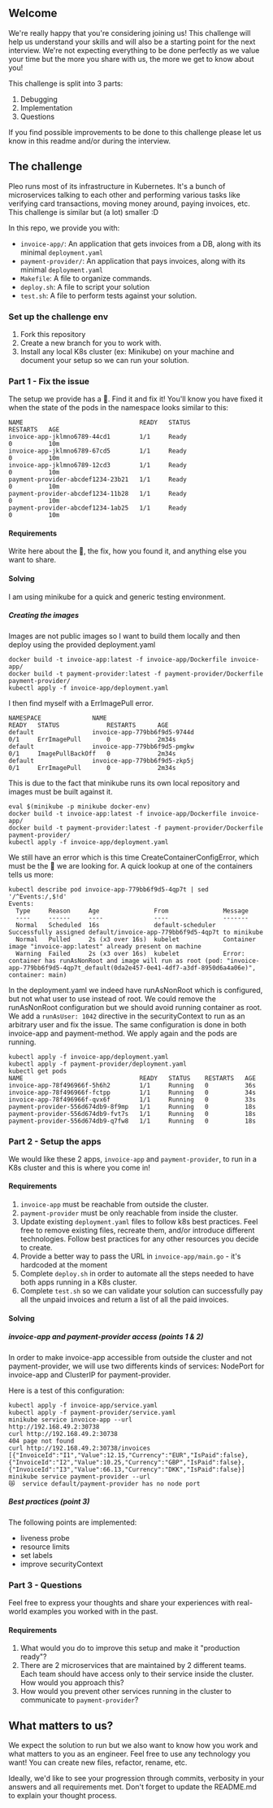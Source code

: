 ## Welcome

We're really happy that you're considering joining us!
This challenge will help us understand your skills and will also be a starting point for the next interview.
We're not expecting everything to be done perfectly as we value your time but the more you share with us, the more we get to know about you!

This challenge is split into 3 parts:

1. Debugging
2. Implementation
3. Questions

If you find possible improvements to be done to this challenge please let us know in this readme and/or during the interview.

## The challenge

Pleo runs most of its infrastructure in Kubernetes.
It's a bunch of microservices talking to each other and performing various tasks like verifying card transactions, moving money around, paying invoices, etc.
This challenge is similar but (a lot) smaller :D

In this repo, we provide you with:

- `invoice-app/`: An application that gets invoices from a DB, along with its minimal `deployment.yaml`
- `payment-provider/`: An application that pays invoices, along with its minimal `deployment.yaml`
- `Makefile`: A file to organize commands.
- `deploy.sh`: A file to script your solution
- `test.sh`: A file to perform tests against your solution.

### Set up the challenge env

1. Fork this repository
2. Create a new branch for you to work with.
3. Install any local K8s cluster (ex: Minikube) on your machine and document your setup so we can run your solution.

### Part 1 - Fix the issue

The setup we provide has a :bug:. Find it and fix it! You'll know you have fixed it when the state of the pods in the namespace looks similar to this:

```
NAME                                READY   STATUS                       RESTARTS   AGE
invoice-app-jklmno6789-44cd1        1/1     Ready                        0          10m
invoice-app-jklmno6789-67cd5        1/1     Ready                        0          10m
invoice-app-jklmno6789-12cd3        1/1     Ready                        0          10m
payment-provider-abcdef1234-23b21   1/1     Ready                        0          10m
payment-provider-abcdef1234-11b28   1/1     Ready                        0          10m
payment-provider-abcdef1234-1ab25   1/1     Ready                        0          10m
```

#### Requirements

Write here about the :bug:, the fix, how you found it, and anything else you want to share.

#### Solving

I am using minikube for a quick and generic testing environment.

##### Creating the images

Images are not public images so I want to build them locally and then deploy using the provided deployment.yaml

```
docker build -t invoice-app:latest -f invoice-app/Dockerfile invoice-app/
docker build -t payment-provider:latest -f payment-provider/Dockerfile payment-provider/
kubectl apply -f invoice-app/deployment.yaml
```

I then find myself with a ErrImagePull error.

```
NAMESPACE              NAME                                         READY   STATUS             RESTARTS      AGE
default                invoice-app-779bb6f9d5-9744d                 0/1     ErrImagePull       0             2m34s
default                invoice-app-779bb6f9d5-pmgkw                 0/1     ImagePullBackOff   0             2m34s
default                invoice-app-779bb6f9d5-zkp5j                 0/1     ErrImagePull       0             2m34s
```

This is due to the fact that minikube runs its own local repository and images must be built against it.

```
eval $(minikube -p minikube docker-env)
docker build -t invoice-app:latest -f invoice-app/Dockerfile invoice-app/
docker build -t payment-provider:latest -f payment-provider/Dockerfile payment-provider/
kubectl apply -f invoice-app/deployment.yaml
```

We still have an error which is this time CreateContainerConfigError, which must be the :bug: we are looking for. A quick lookup at one of the containers tells us more:

```
kubectl describe pod invoice-app-779bb6f9d5-4qp7t | sed '/^Events:/,$!d'
Events:
  Type     Reason     Age               From               Message
  ----     ------     ----              ----               -------
  Normal   Scheduled  16s               default-scheduler  Successfully assigned default/invoice-app-779bb6f9d5-4qp7t to minikube
  Normal   Pulled     2s (x3 over 16s)  kubelet            Container image "invoice-app:latest" already present on machine
  Warning  Failed     2s (x3 over 16s)  kubelet            Error: container has runAsNonRoot and image will run as root (pod: "invoice-app-779bb6f9d5-4qp7t_default(0da2e457-0e41-4df7-a3df-8950d6a4a06e)", container: main)
```

In the deployment.yaml we indeed have runAsNonRoot which is configured, but not what user to use instead of root. We could remove the runAsNonRoot configuration but we should avoid running container as root. We add a `runAsUser: 1042` directive in the securityContext to run as an arbitrary user and fix the issue. The same configuration is done in both invoice-app and payment-method. We apply again and the pods are running.

```
kubectl apply -f invoice-app/deployment.yaml
kubectl apply -f payment-provider/deployment.yaml
kubectl get pods
NAME                                READY   STATUS    RESTARTS   AGE
invoice-app-78f496966f-5h6h2        1/1     Running   0          36s
invoice-app-78f496966f-fctpp        1/1     Running   0          34s
invoice-app-78f496966f-qvx6f        1/1     Running   0          33s
payment-provider-556d674db9-8f9mp   1/1     Running   0          18s
payment-provider-556d674db9-fvt7s   1/1     Running   0          18s
payment-provider-556d674db9-q7fw8   1/1     Running   0          18s
```

### Part 2 - Setup the apps

We would like these 2 apps, `invoice-app` and `payment-provider`, to run in a K8s cluster and this is where you come in!

#### Requirements

1. `invoice-app` must be reachable from outside the cluster.
2. `payment-provider` must be only reachable from inside the cluster.
3. Update existing `deployment.yaml` files to follow k8s best practices. Feel free to remove existing files, recreate them, and/or introduce different technologies. Follow best practices for any other resources you decide to create.
4. Provide a better way to pass the URL in `invoice-app/main.go` - it's hardcoded at the moment
5. Complete `deploy.sh` in order to automate all the steps needed to have both apps running in a K8s cluster.
6. Complete `test.sh` so we can validate your solution can successfully pay all the unpaid invoices and return a list of all the paid invoices.

#### Solving

##### invoice-app and payment-provider access (points 1 & 2)

In order to make invoice-app accessible from outside the cluster and not payment-provider, we will use two differents kinds of services: NodePort for invoice-app and ClusterIP for payment-provider.

Here is a test of this configuration:

```
kubectl apply -f invoice-app/service.yaml
kubectl apply -f payment-provider/service.yaml
minikube service invoice-app --url
http://192.168.49.2:30738
curl http://192.168.49.2:30738
404 page not found
curl http://192.168.49.2:30738/invoices
[{"InvoiceId":"I1","Value":12.15,"Currency":"EUR","IsPaid":false},{"InvoiceId":"I2","Value":10.25,"Currency":"GBP","IsPaid":false},{"InvoiceId":"I3","Value":66.13,"Currency":"DKK","IsPaid":false}]
minikube service payment-provider --url
😿  service default/payment-provider has no node port

```

##### Best practices (point 3)

The following points are implemented:

- liveness probe
- resource limits
- set labels
- improve securityContext

### Part 3 - Questions

Feel free to express your thoughts and share your experiences with real-world examples you worked with in the past.

#### Requirements

1. What would you do to improve this setup and make it "production ready"?
2. There are 2 microservices that are maintained by 2 different teams. Each team should have access only to their service inside the cluster. How would you approach this?
3. How would you prevent other services running in the cluster to communicate to `payment-provider`?

## What matters to us?

We expect the solution to run but we also want to know how you work and what matters to you as an engineer.
Feel free to use any technology you want! You can create new files, refactor, rename, etc.

Ideally, we'd like to see your progression through commits, verbosity in your answers and all requirements met.
Don't forget to update the README.md to explain your thought process.
